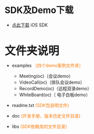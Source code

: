 # SDK及Demo下载

- [点此下载](https://sdk.cloudroom.com/pages/download#sdk) iOS SDK

</br>

<h style="font-size:2.2rem; font-weight:600">文件夹说明</h>

+ examples <font color=#F77A0B>（四个demo案例文件夹）</font>
	
	- Meeting(oc)（会议demo）
	- VideoCall(oc)（排队会议demo）
	- RecordDemo(oc)（远程双录demo）
	- WhiteBoard(oc)（ 电子白板demo）
	
+ readme.txt <font color=#F77A0B>(SDK包说明文件)</font>
+ doc <font color=#F77A0B>(开发手册、版本历史文件目录)</font>
+ libs <font color=#F77A0B>(SDK依赖库的文件目录)</font>





